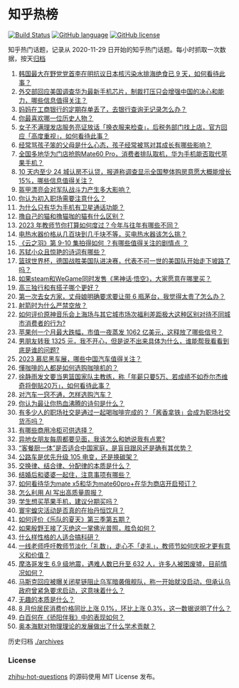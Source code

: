 # 知乎热榜
[![Build Status](https://github.com/ToWeLong/zhihu-hot-questions/workflows/CI/badge.svg)](https://github.com/ToWeLong/zhihu-hot-questions/actions)
[![GitHub language](https://img.shields.io/badge/language-golang-orange.svg)](https://golang.org/)
[![GitHub license](https://img.shields.io/github/license/ToWeLong/zhihu-hot-questions)](https://github.com/ToWeLong/zhihu-hot-questions/blob/main/LICENSE)

知乎热门话题，记录从 2020-11-29 日开始的知乎热门话题。每小时抓取一次数据，按天[归档](./archives)

<!-- BEGIN -->

1. [韩国最大在野党党首李在明抗议日本核污染水排海绝食已 9 天，如何看待此事？](https://www.zhihu.com/question/621132572)
1. [外交部回应美国调查华为最新手机芯片，制裁打压只会增强中国的决心和能力，哪些信息值得关注？](https://www.zhihu.com/question/621088795)
1. [妈妈在工商银行的定期存单丢了，去银行查询无记录怎么办？](https://www.zhihu.com/question/418824597)
1. [你最喜欢哪一位历史人物？](https://www.zhihu.com/question/619035093)
1. [女子不满理发店服务亮证放话「换衣服来检查」，后税务部门找上店，官方回应「高度重视」，如何看待此事？](https://www.zhihu.com/question/621102736)
1. [经常骂孩子笨的父母是什么心态，孩子经常被骂对其成长有哪些影响？](https://www.zhihu.com/question/620600983)
1. [全国多地华为门店抢购Mate60 Pro，消费者排队取机，华为手机能否取代苹果手机？](https://www.zhihu.com/question/620452553)
1. [10 天内至少 24 城认房不认贷，报道称调查显示全国整体购房意愿大概能增长15%，哪些信息值得关注？](https://www.zhihu.com/question/621222248)
1. [盔甲漂亮会对军队战斗力产生多大影响？](https://www.zhihu.com/question/522459431)
1. [你认为初入职场需要注意什么？](https://www.zhihu.com/question/620877025)
1. [为什么只有华为手机有卫星通话功能？](https://www.zhihu.com/question/620650248)
1. [撸自己的猫和撸猫咖的猫有什么区别？](https://www.zhihu.com/question/620193966)
1. [2023 年教师节你打算如何度过？今年与往年有哪些不同？](https://www.zhihu.com/question/621124449)
1. [电热水器价格从几百块到几千块不等，买电热水器该怎么挑？](https://www.zhihu.com/question/454929503)
1. [《云之羽》第 9-10 集拍得如何 ？有哪些值得关注的剧情点 ？](https://www.zhihu.com/question/620916254)
1. [苏轼小众且惊艳的诗词有哪些？](https://www.zhihu.com/question/615629764)
1. [篮球世界杯，德国战胜美国队进决赛，代表不可一世的美国队开始走下坡路了吗？](https://www.zhihu.com/question/621173097)
1. [如果steam和WeGame同时发售《黑神话·悟空》，大家愿意在哪里买？](https://www.zhihu.com/question/621074282)
1. [高三独行和有搭子哪个更好？](https://www.zhihu.com/question/618147848)
1. [第一次去女方家，丈母娘明确要求要让带 6 瓶茅台，我觉得太贵了怎么办？](https://www.zhihu.com/question/618374878)
1. [射箭时为什么严禁空放？](https://www.zhihu.com/question/39936292)
1. [如何评价原神音乐会上海场与其它城市场次福利差距极大这种区别对待不同城市消费者的行为?](https://www.zhihu.com/question/621187579)
1. [苹果创一个月最大跌幅，市值一夜蒸发 1062 亿美元，这释放了哪些信号？](https://www.zhihu.com/question/620877319)
1. [男朋友转我 1325 元，我不开心，但是说不出来具体为什么，谁能帮我看看到底是谁的问题?](https://www.zhihu.com/question/620112583)
1. [2023 慕尼黑车展，哪些中国汽车值得关注？](https://www.zhihu.com/question/620590465)
1. [懂咖啡的人都是如何选购咖啡机的？](https://www.zhihu.com/question/535121221)
1. [徐静雨发文要当男篮国家队主教练，称「年薪只要5万、若成绩不如乔尔杰维奇将倒贴20万」，如何看待此事？](https://www.zhihu.com/question/620717178)
1. [对汽车一窍不通，怎样选购汽车？](https://www.zhihu.com/question/19991150)
1. [你认为最让你热血沸腾的诗句是什么？](https://www.zhihu.com/question/621181874)
1. [有多少人的职场社交是通过一起喝咖啡完成的？「酱香拿铁」会成为职场社交货币吗？](https://www.zhihu.com/question/620909711)
1. [有哪些商用冷柜可供选择？](https://www.zhihu.com/question/47051304)
1. [异地女朋友每周都要见面，我该怎么和她说我有点累?](https://www.zhihu.com/question/620677850)
1. [“客餐厨一体”是否适合中国家庭，是盲目跟风还是确有其优势？](https://www.zhihu.com/question/620752487)
1. [公路车是优先升级 105 电变，还是换碳架？](https://www.zhihu.com/question/620750611)
1. [交换律、结合律、分配律的本质是什么？](https://www.zhihu.com/question/285971671)
1. [结婚后和婆婆一起住，注意事项有哪些？](https://www.zhihu.com/question/619510061)
1. [如何看待华为mate x5和华为mate60pro+在华为商店开启预订？](https://www.zhihu.com/question/621058117)
1. [怎么利用 AI 写出高质量周报？](https://www.zhihu.com/question/619684539)
1. [学生想买苹果手机，建议分期买吗？](https://www.zhihu.com/question/617807489)
1. [寰宇蝗灾活动是否真的在抬丹恒饮月？](https://www.zhihu.com/question/621076940)
1. [如何评价《乐队的夏天》第三季第五期？](https://www.zhihu.com/question/621046413)
1. [如果殷野王接了灭绝这一掌佛光普照，胜负如何？](https://www.zhihu.com/question/367166323)
1. [什么样性格的人适合搞科研？](https://www.zhihu.com/question/576623619)
1. [一线老师呼吁教师节淡化「礼数」，走心不「走礼」，教师节如何庆祝才更有意义和价值？](https://www.zhihu.com/question/621084371)
1. [摩洛哥发生 6.9 级地震，遇难人数已升至 632 人，许多人被困废墟，目前情况如何？](https://www.zhihu.com/question/621221119)
1. [马斯克回应被曝关闭星链阻止乌军暗袭俄舰队，称一开始就没启动，但承认乌政府曾紧急要求启动，这意味着什么？](https://www.zhihu.com/question/621090799)
1. [无趣的本质是什么？](https://www.zhihu.com/question/620391012)
1. [8 月份居民消费价格同比上涨 0.1%，环比上涨 0.3%，这一数据说明了什么？](https://www.zhihu.com/question/621219921)
1. [白百何在《骄阳伴我》中的表现如何？](https://www.zhihu.com/question/620178419)
1. [奥本海默对物理理论的发展做出了什么学术贡献？](https://www.zhihu.com/question/620586476)

<!-- END -->

历史归档 [./archives](./archives)


### License
[zhihu-hot-questions](https://github.com/towelong/zhihu-hot-questions) 的源码使用 MIT License 发布。